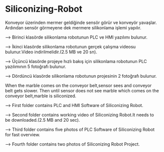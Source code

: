 # Siliconizing-Robot

Konveyor üzerinden mermer geldiğinde sensör görür ve konveyör yavaşlar. Ardından sensör görmeyene dek mermere silikonlama işlemi yapılır.

--> Birinci klasörde silikonlama robotunun PLC ve HMI yazılımı bulunur.

--> İkinci klasörde silikonlama robotunun gerçek çalışma videosu bulunur.Video indirilmelidir.(2.5 MB ve 20 sn).

--> Üçüncü klasörde projeye hızlı bakış için silikonlama robotunun PLC yazılımının 5 fotoğrafı bulunur.

--> Dördüncü klasörde silikonlama robotunun projesinin 2 fotoğrafı bulunur.

When the marble comes on the conveyor belt,sensor sees and conveyor belt gets slower. Then until sensor does not see marble which comes on the conveyor belt,marble is siliconized.

--> First folder contains PLC and HMI Software of Siliconizing Robot.

--> Second folder contains working video of Siliconizing Robot.It needs to be downloaded.(2.5 MB and 20 sec).

--> Third folder contains five photos of PLC Software of Siliconizing Robot for fast overview.

--> Fourth folder contains two photos of Siliconizing Robot Project.
